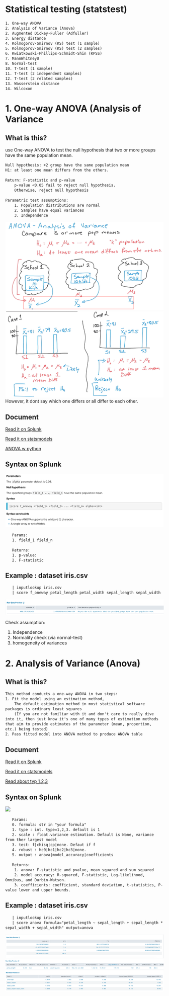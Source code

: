 # Statistical testing (statstest)
    
    1. One-way ANOVA 
    2. Analysis of Variance (Anova)
    2. Augmented Dickey-Fuller (Adfuller)
    3. Energy distance
    4. Kolmogorov-Smirnov (KS) test (1 sample)
    5. Kolmogorov-Smirnov (KS) test (2 samples)
    6. Kwiatkowski-Phillips-Schmidt-Shin (KPSS)
    7. MannWhitneyU
    8. Normal-test
    10. T-test (1 sample)
    11. T-test (2 independent samples)
    12. T-test (2 related samples)
    13. Wasserstein distance
    14. Wilcoxon
    
# 1. One-way ANOVA (Analysis of Variance
## What is this?
use One-way ANOVA to test the null hypothesis that two or more groups have the same population mean.

	Null hypothesis: +2 group have the same population mean
	H1: at least one mean differs from the others.

	Return: F-statistic and p-value
		p-value <0.05 fail to reject null hypothesis. 
		Otherwise, reject null hypothesis	

	Parametric test assumptions:
		1. Population distributions are normal
		2. Samples have equal variances
		3. Independence

![](image./onewayANOVA1.png)
![](image./onewayANOVA2.png)
However, it dont say which one differs or all differ to each other.

## Document
[Read it on Splunk](https://docs.splunk.com/Documentation/MLApp/5.1.0/User/Scorecommand#One-way_ANOVA)

[Read it on statsmodels](https://docs.scipy.org/doc/scipy/reference/generated/scipy.stats.f_oneway.html)

[ANOVA w python](https://www.pythonfordatascience.org/anova-python/#anova_scipy_stats)

## Syntax on Splunk
![](image./onewayANOVA_syntax.png)

       Params: 
       1. field_1 field_n

       Returns: 
       1. p-value:
       2. F-statistic

## Example : dataset iris.csv 

       | inputlookup iris.csv
	   | score f_oneway petal_length petal_width sepal_length sepal_width
![](image./onewayANOVA.png)

Check assumption:
1. Independence
2. Normality check (via normal-test)
3. homogeneity of variances

# 2. Analysis of Variance (Anova)
## What is this?
	This method conducts a one-way ANOVA in two steps:
	1. Fit the model using an estimation method,
		The default estimation method in most statistical software packages is ordinary least squares
		(If you are not familiar with it and don't care to really dive into it, then just know it's one of many types of estimation methods that aim to provide estimates of the parameter (mean, propertion, etc.) being tested)
	2. Pass fitted model into ANOVA method to produce ANOVA table

## Document
[Read it on Splunk](https://docs.splunk.com/Documentation/MLApp/5.1.0/User/Scorecommand#Analysis_of_Variance_.28Anova.29)

[Read it on statsmodels](https://www.statsmodels.org/stable/generated/statsmodels.stats.anova.anova_lm.html#statsmodels.stats.anova.anova_lm)

[Read about typ 1,2,3]()

## Syntax on Splunk
![](image./xxx_syntax.png)

       Params: 
       0. formula: str in "your formula"
       1. type : int. type=1,2,3. default is 1
       2. scale : float.variance estimation. Default is None, variance from ther largest model
       3. test: f|chisq|cp|none. Defaut if f
       4. robust : hc0|hc1|hc2|hc3|none. 
       5. output : anova|model_accuracy|coefficients

       Returns: 
       	1. anova: F-statistic and pvalue, mean squared and sum squared
       	2. model_accuracy: R-squared, F-statistic, Log-likelihood, Omnibus, and Durbin-Watson.
       	3. coefficients: coefficient, standard deviation, t-statistics, P-value lower and upper bounds.

## Example : dataset iris.csv 

       | inputlookup iris.csv
	   | score anova formula="petal_length ~ sepal_length + sepal_length * sepal_width + sepal_width" output=anova

![](image./anova1.png)
![](image./anova2.png)
![](image./anova3.png)
